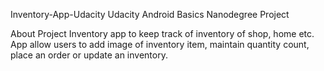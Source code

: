 Inventory-App-Udacity
Udacity Android Basics Nanodegree Project

About Project
Inventory app to keep track of inventory of shop, home etc. App allow users to add image of inventory item, maintain quantity count, place an order or update an inventory.
